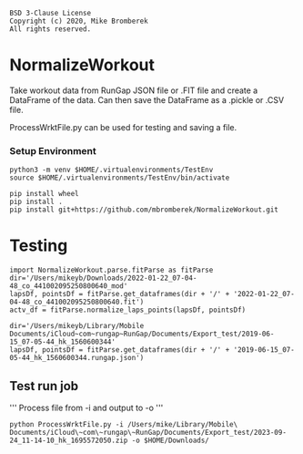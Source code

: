 ```
BSD 3-Clause License
Copyright (c) 2020, Mike Bromberek
All rights reserved.
```
# NormalizeWorkout

Take workout data from RunGap JSON file or .FIT file and create a DataFrame of the data. Can then save the DataFrame as a .pickle or .CSV file.

ProcessWrktFile.py can be used for testing and saving a file.

### Setup Environment
```
python3 -m venv $HOME/.virtualenvironments/TestEnv
source $HOME/.virtualenvironments/TestEnv/bin/activate

pip install wheel
pip install .
pip install git+https://github.com/mbromberek/NormalizeWorkout.git
```

# Testing
```
import NormalizeWorkout.parse.fitParse as fitParse
dir='/Users/mikeyb/Downloads/2022-01-22_07-04-48_co_441002095250800640_mod'
lapsDf, pointsDf = fitParse.get_dataframes(dir + '/' + '2022-01-22_07-04-48_co_441002095250800640.fit')
actv_df = fitParse.normalize_laps_points(lapsDf, pointsDf)

dir='/Users/mikeyb/Library/Mobile Documents/iCloud~com~rungap~RunGap/Documents/Export_test/2019-06-15_07-05-44_hk_1560600344'
lapsDf, pointsDf = fitParse.get_dataframes(dir + '/' + '2019-06-15_07-05-44_hk_1560600344.rungap.json')
```
## Test run job
'''
Process file from -i and output to -o
'''
```
python ProcessWrktFile.py -i /Users/mike/Library/Mobile\ Documents/iCloud\~com\~rungap\~RunGap/Documents/Export_test/2023-09-24_11-14-10_hk_1695572050.zip -o $HOME/Downloads/
```

